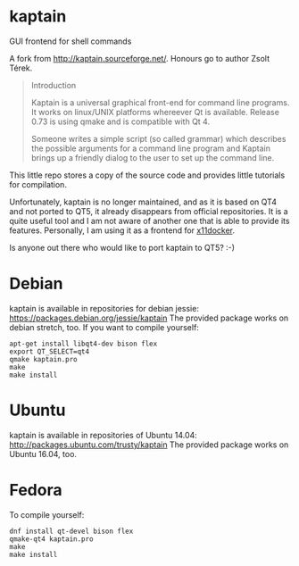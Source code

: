 # kaptain
GUI frontend for shell commands

A fork from http://kaptain.sourceforge.net/. Honours go to author Zsolt Térek.
> Introduction
>
>Kaptain is a universal graphical front-end for command line programs. It works on linux/UNIX platforms whereever Qt is available. Release 0.73 is using qmake and is compatible with Qt 4.
>
>Someone writes a simple script (so called grammar) which describes the possible arguments for a command line program and Kaptain brings up a friendly dialog to the user to set up the command line.

This little repo stores a copy of the source code and provides little tutorials for compilation.

Unfortunately, kaptain is no longer maintained, and as it is based on QT4 and not ported to QT5, it already disappears from official repositories. It is a quite useful tool and I am not aware of another one that is able to provide its features. Personally, I am using it as a frontend for [x11docker](https://github.com/mviereck/x11docker).

Is anyone out there who would like to port kaptain to QT5? :-)

# Debian
kaptain is available in repositories for debian jessie: https://packages.debian.org/jessie/kaptain
The provided package works on debian stretch, too.
If you want to compile yourself:
```
apt-get install libqt4-dev bison flex
export QT_SELECT=qt4
qmake kaptain.pro
make
make install
```
# Ubuntu
kaptain is available in repositories of Ubuntu 14.04: http://packages.ubuntu.com/trusty/kaptain
The provided package works on Ubuntu 16.04, too.

# Fedora
To compile yourself:
```
dnf install qt-devel bison flex
qmake-qt4 kaptain.pro
make
make install
```
